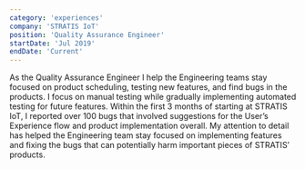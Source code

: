 ```yaml
---
category: 'experiences'
company: 'STRATIS IoT'
position: 'Quality Assurance Engineer'
startDate: 'Jul 2019'
endDate: 'Current'
---
```

As the Quality Assurance Engineer I help the Engineering teams stay focused on product scheduling, testing new features, and find bugs in the products. I focus on manual testing while gradually implementing automated testing for future features. Within the first 3 months of starting at STRATIS IoT, I reported over 100 bugs that involved suggestions for the User’s Experience flow and product implementation overall. My attention to detail has helped the Engineering team stay focused on implementing features and fixing the bugs that can potentially harm important pieces of STRATIS’ products.